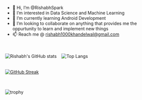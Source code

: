 - 👋 Hi, I’m @RishabhSpark
- 👀 I’m interested in Data Science and Machine Learning
- 🌱 I’m currently learning Android Development
- 💞️ I’m looking to collaborate on anything that provides me the oppurtunity to learn and implement new things
- 📫 Reach me @ rishabh1000khandelwal@gmail.com

<br><br>
![Rishabh's GitHub stats](https://github-readme-stats.vercel.app/api?username=RishabhSpark&hide=contribs&count_private=true&theme=tokyonight)<!--(https://github.com/anuraghazra/github-readme-stats)-->  &nbsp;&nbsp; ![Top Langs](https://github-readme-stats.vercel.app/api/top-langs/?username=RishabhSpark&layout=compact&count_private=true&theme=tokyonight)
<br>
<br><br>
[![GitHub Streak](https://streak-stats.demolab.com/?user=RishabhSpark&theme=dark)](https://git.io/streak-stats)

<!---
RishabhSpark/RishabhSpark is a ✨ special ✨ repository because its `README.md` (this file) appears on your GitHub profile.
You can click the Preview link to take a look at your changes.
--->
<br><br>
![trophy](https://github-profile-trophy.vercel.app/?username=RishabhSpark&theme=monokai&count_private=true)
